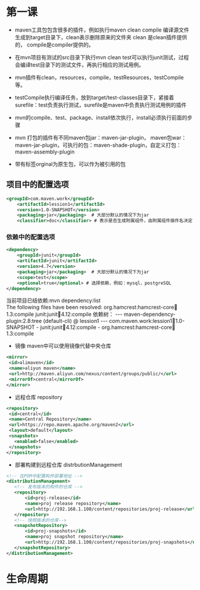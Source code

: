 # 第一课

* maven工具包包含很多的插件，例如执行maven clean compile 编译源文件生成到target目录下，clean表示删除原来的文件夹
clean 是clean插件提供的， compile是compiler提供的。  
* 在mvn项目有测试的src目录下执行mvn clean test可以执行junit测试，过程会编译test目录下的测试文件，再执行相应的测试用例。  
* mvn插件有clean，resources，compile，testResources，testCompile等。  
* testCompile执行编译任务，放到target/test-classes目录下，紧接着surefile：test负责执行测试，surefile是maven中负责执行测试用例的插件   
* mvn的compile、test、package、install依次执行，install必须执行前面的步骤

* mvn 打包的插件有不同maven包jar：maven-jar-plugin， maven包war：maven-jar-plugin，可执行的包：maven-shade-plugin，自定义打包：maven-assembly-plugin   
* 带有标签orginal为原生包，可以作为被引用的包
## 项目中的配置选项  
```xml
<groupId>com.maven.work</groupId>
    <artifactId>lession1</artifactId>
    <version>1.0-SNAPSHOT</version>
    <packaging>jar</packaging>  # 大部分默认的情况下为jar
    <classifier>doc</classifier> # 表示是否生成附属组件，由附属组件插件名决定
```
### 依赖中的配置选项
```xml
<dependency>
    <groupId>junit</groupId>
    <artifactId>junit</artifactId>
    <version>4.7</version>
    <packaging>jar</packaging>  # 大部分默认的情况下为jar
    <scope>test</scope>
    <optional>true</optional> # 选择依赖，例如：mysql，postgreSQL
</dependency>
```
当前项目已结依赖:mvn dependency:list   
 The following files have been resolved:
    org.hamcrest:hamcrest-core:jar:1.3:compile
    junit:junit:jar:4.12:compile
 依赖树：
 --- maven-dependency-plugin:2.8:tree (default-cli) @ lession1 ---
 com.maven.work:lession1:jar:1.0-SNAPSHOT
 \- junit:junit:jar:4.12:compile
    \- org.hamcrest:hamcrest-core:jar:1.3:compile
 * 镜像   maven中可以使用镜像代替中央仓库
 ```xml
<mirror>  
  <id>alimaven</id>  
  <name>aliyun maven</name>  
  <url>http://maven.aliyun.com/nexus/content/groups/public/</url>  
  <mirrorOf>central</mirrorOf>          
</mirror>  
```
 * 远程仓库 repository   
 ```xml
<repository>
  <id>central</id>
  <name>Central Repository</name>
  <url>https://repo.maven.apache.org/maven2</url>
  <layout>default</layout>
  <snapshots>
    <enabled>false</enabled>
  </snapshots>
</repository>
```
 * 部署构建到远程仓库 distrbutionManagement   
 ```xml
 <!-- 在POM中配置构件部署地址 -->
<distributionManagement>
    <!-- 发布版本的构件的仓库 -->
    <repository>
        <id>proj-release</id>
        <name>proj release repository</name>
        <url>http://192.168.1.100/content/repositories/proj-release</url>
    </repository>
    <!-- 快照版本的仓库-->
    <snapshotRepository>
        <id>proj-snapshots</id>
        <name>proj snapshot repository</name>
        <url>http://192.168.1.100/content/repositories/proj-snapshots</url>
    </snapshotRepository>
</distributionManagement>
```
# 生命周期
